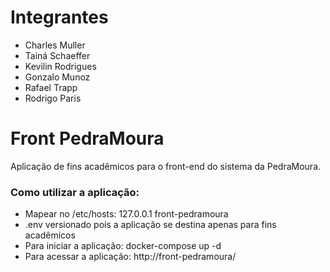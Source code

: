 # Integrantes
* Charles Muller
* Tainá Schaeffer
* Kevilin Rodrigues
* Gonzalo Munoz
* Rafael Trapp
* Rodrigo Paris


# Front PedraMoura
Aplicação de fins acadêmicos para o front-end do sistema da PedraMoura.

### Como utilizar a aplicação:
* Mapear no /etc/hosts: 127.0.0.1 front-pedramoura
* .env versionado pois a aplicação se destina apenas para fins acadêmicos
* Para iniciar a aplicação: docker-compose up -d
* Para acessar a aplicação: http://front-pedramoura/
